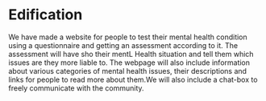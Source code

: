 # Edification
We have made a website for people to test their mental health condition using a questionnaire and getting an assessment according to it. The assessment will have sho their mentL Health situation and tell them which issues are they more liable to. The webpage will also include information about various categories of mental health issues, their descriptions and links for people to read more about them.We will also include a chat-box to freely communicate with the community.
